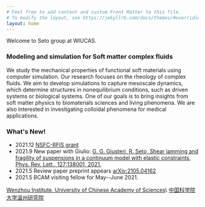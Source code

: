 ```yaml
---
# Feel free to add content and custom Front Matter to this file.
# To modify the layout, see https://jekyllrb.com/docs/themes/#overriding-theme-defaults
layout: home
---
```


Welcome to Seto group at WIUCAS.



### **Modeling and simulation for Soft matter complex fluids** 

We study the mechanical properties of functional soft materials using computer simulation. Our research focuses on the rheology of complex fluids. We aim to develop simulations to capture mesoscale dynamics, which determine structures in nonequilibrium conditions, such as driven systems or biological systems. One of our goals is to bring insights from soft matter physics to biomaterials sciences and living phenomena. We are also interested in investigating colloidal phenomena for medical applications.

### **What's New!**

- 2021.12 [NSFC-RFIS grant](http://www.wiucas.ac.cn/news/2021/1094.html)
- 2021.9 New paper with Giulio: [G. G. Giusteri, R. Seto, Shear jamming and fragility of suspensions in a continuum model with elastic constraints, Phys. Rev. Lett., 127:138001, 2021.](https://doi.org/10.1103/PhysRevLett.127.138001) 
- 2021.5 Review paper preprint appears [arXiv:2105.04162](https://arxiv.org/abs/2105.04162)
- 2021.5 BCAM visiting fellow for May--June 2021.


[Wenzhou Institute, University of Chinese Academy of Sciences](http://english.wiucas.ac.cn)\\
[中国科学院大学温州研究院](http://www.wibe.ac.cn)
